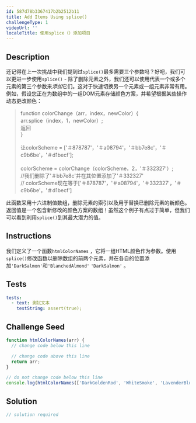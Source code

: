 ```yaml
---
id: 587d78b3367417b2b2512b11
title: Add Items Using splice()
challengeType: 1
videoUrl: ''
localeTitle: 使用splice（）添加项目
---
```


## Description
<section id="description">还记得在上一次挑战中我们提到过<code>splice()</code>最多需要三个参数吗？好吧，我们可以更进一步使用<code>splice()</code> - 除了删除元素之外，我们还可以使用代表一个或多个元素的第三个参数来<em>添加</em>它们。这对于快速切换另一个元素或一组元素非常有用。例如，假设您正在为数组中的一组DOM元素存储颜色方案，并希望根据某些操作动态更改颜色： <blockquote> function colorChange（arr，index，newColor）{ <br> arr.splice（index，1，newColor）; <br>返回<br> } <br><br>让colorScheme = [&#39;＃878787&#39;，&#39;＃a08794&#39;，&#39;＃bb7e8c&#39;，&#39;＃c9b6be&#39;，&#39;＃d1becf&#39;]; <br><br> colorScheme = colorChange（colorScheme，2，&#39;＃332327&#39;）; <br> //我们删除了&#39;＃bb7e8c&#39;并在其位置添加了&#39;＃332327&#39; <br> // colorScheme现在等于[&#39;＃878787&#39;，&#39;＃a08794&#39;，&#39;＃332327&#39;，&#39;＃c9b6be&#39;，&#39;＃d1becf&#39;] </blockquote>此函数采用十六进制值数组，删除元素的索引以及用于替换已删除元素的新颜色。返回值是一个包含新修改的颜色方案的数组！虽然这个例子有点过于简单，但我们可以看到利用<code>splice()</code>到其最大潜力的值。 </section>

## Instructions
<section id="instructions">我们定义了一个函数<code>htmlColorNames</code> ，它将一组HTML颜色作为参数。使用<code>splice()</code>修改函数以删除数组的前两个元素，并在各自的位置添加<code>&#39;DarkSalmon&#39;</code>和<code>&#39;BlanchedAlmond&#39;</code> <code>&#39;DarkSalmon&#39;</code> 。 </section>

## Tests
<section id='tests'>

```yml
tests:
  - text: 測試文本
    testString: assert(true);

```

</section>

## Challenge Seed
<section id='challengeSeed'>

<div id='js-seed'>

```js
function htmlColorNames(arr) {
  // change code below this line

  // change code above this line
  return arr;
}

// do not change code below this line
console.log(htmlColorNames(['DarkGoldenRod', 'WhiteSmoke', 'LavenderBlush', 'PaleTurqoise', 'FireBrick']));

```

</div>



</section>

## Solution
<section id='solution'>

```js
// solution required
```
</section>
